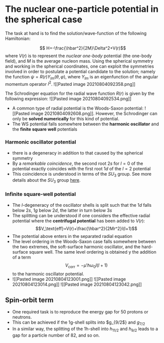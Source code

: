 # The nuclear one-particle potential in the spherical case

The task at hand is to find the solution/wave-function of the following Hamiltonian:

$$ H=-\frac{\hbar^2}{2M}\Delta^2+V(r)$$
where $V(r)$ is to represent the *nuclear one-body* potential (the one-body field), and $M$ is the average nucleon mass. Using the spherical symmetry and working in the spherical coordinates, one can exploit the symmetries involved in order to postulate a potential candidate to the solution; namely the function $\psi=R(r)Y_{lm}(\theta,\varphi)$, where $Y_{lm}$ is an eigenfunction of the angular momentum operator $l^2$. ![[Pasted image 20210804092358.png]]

The Schrodinger equation for the radial wave function $R(r)$ is given by the following expression: ![[Pasted image 20210804092534.png]]

- A common type of radial potential is the Woods-Saxon potential: ![[Pasted image 20210804092608.png]]. However, the Schrodinger can only be **solved numerically** for this kind of potential.
- The WS potential falls somewhere between the **harmonic oscillator** and the **finite square well** potentials

### Harmonic oscillator potential

- there is a degeneracy in addition to that caused by the spherical symmetry
- By a *remarkable coincidence*, the second root $2s$ for $l=0$ of the potential exactly coincides with the first root $1d$ of the $l=2$ potential
- This coincidence is understood in terms of the $SU_3$ group. See more details about the $SU_3$ group [here](../../Research-Materials/su3.pdf).

### Infinite square-well potential

- The $l$-degeneracy of the oscillator shells is split such that the $1d$ falls below $2s$, $1g$ below $2d$, the latter in turn below $3s$
- The splitting can be understood if one considers the effective radial potential where the **centrifugal potential** has been added to $V(r)$: $$V_\text{eff}=V(r)+\frac{\hbar^2}{2Mr^2}l(l+1)$$
- The potential above enters in the separated radial equation
- The level ordering in the Woods-Saxon case falls somewhere between the two extremes, the soft-surface harmonic oscillator, and the hard-surface square well. The same level ordering is obtained y the addition of a term $$V_\text{corr}=-\mu'\hbar\omega_0l(l+1)$$ to the harmonic oscillator potential.
- ![[Pasted image 20210804123001.png]] ![[Pasted image 20210804123014.png]] ![[Pasted image 20210804123042.png]]

## Spin-orbit term

- One required task is to reproduce the energy gap for 50 protons or neutrons.
- This can be achieved if the 1g-shell splits into $g_{9/2$} and $g_{7/2}$
- In a similar way, the splitting of the 1h-shell into $h_{11/2}$ and $h_{9/2}$ leads to a gap for a particle number of 82, and so on.